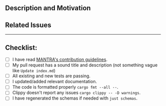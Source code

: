 ## Description and Motivation

<!--

    Please write a description of what this PR is changing, removing or adding, and why. Consider including before/after
    comparisons.

-->

## Related Issues

<!--

    Add the list of issues related to this PR from the [issue tracker](https://github.com/MANTRA-Finance/amm/issues).
    Indicate, which of these issues are resolved or fixed by this PR, like #XXXX, where XXXX is the issue number.

-->

---

## Checklist:

<!--

    Thanks for contributing to MANTRA!

    Before you file this pull request, please follow the items on this checklist and put an x in each of the boxes,
    like this: [x].

    Make sure to follow the guidelines, so we can process this PR as fast as possible.

-->

- [ ] I have read [MANTRA's contribution guidelines](https://github.com/MANTRA-Chain/mantra-dex/blob/main/docs/CONTRIBUTING.md).
- [ ] My pull request has a sound title and description (not something vague like `Update index.md`)
- [ ] All existing and new tests are passing.
- [ ] I updated/added relevant documentation.
- [ ] The code is formatted properly `cargo fmt --all --`.
- [ ] Clippy doesn't report any issues `cargo clippy -- -D warnings`.
- [ ] I have regenerated the schemas if needed with `just schemas`.
